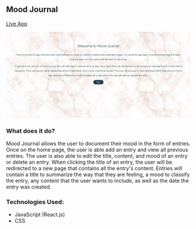 ## Mood Journal
[Live App](https://vercel.com/hjthorpe/moodjournalcapstone/411ji7036)

![App Screenshot](public/live-app-screenshot.png)
### What does it do?
Mood Journal allows the user to document their mood in the form of entries.  Once on the home page, the user is able add an entry and view all previous entries.  The user is also able to edit the title, content, and mood of an entry or delete an entry.  When clicking the title of an entry, the user will be redirected to a new page that contains all the entry's content.  Entries will contain a title to summarize the way that they are feeling, a mood to classify the entry, any content that the user wants to include, as well as the date the entry was created.  

### Technologies Used:
- JavaScript (React.js)
- CSS
